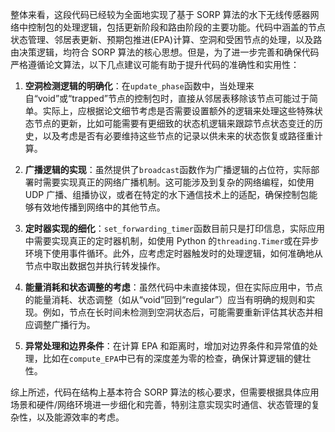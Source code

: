 整体来看，这段代码已经较为全面地实现了基于 SORP 算法的水下无线传感器网络中控制包的处理逻辑，包括更新阶段和路由阶段的主要功能。代码中涵盖的节点状态管理、邻居表更新、预期包推进(EPA)计算、空洞和受困节点的处理，以及路由决策逻辑，均符合 SORP 算法的核心思想。但是，为了进一步完善和确保代码严格遵循论文算法，以下几点建议可能有助于提升代码的准确性和实用性：

1. **空洞检测逻辑的明确化**：在`update_phase`函数中，当处理来自“void”或“trapped”节点的控制包时，直接从邻居表移除该节点可能过于简单。实际上，应根据论文细节考虑是否需要设置额外的逻辑来处理这些特殊状态节点的更新，比如可能需要有更细致的状态机逻辑来跟踪节点状态变迁的历史，以及考虑是否有必要维持这些节点的记录以供未来的状态恢复或路径重计算。

2. **广播逻辑的实现**：虽然提供了`broadcast`函数作为广播逻辑的占位符，实际部署时需要实现真正的网络广播机制。这可能涉及到复杂的网络编程，如使用 UDP 广播、组播协议，或者在特定的水下通信技术上的适配，确保控制包能够有效地传播到网络中的其他节点。

3. **定时器实现的细化**：`set_forwarding_timer`函数目前只是打印信息，实际应用中需要实现真正的定时器机制，如使用 Python 的`threading.Timer`或在异步环境下使用事件循环。此外，应考虑定时器触发时的处理逻辑，如何准确地从节点中取出数据包并执行转发操作。

4. **能量消耗和状态调整的考虑**：虽然代码中未直接体现，但在实际应用中，节点的能量消耗、状态调整（如从“void”回到“regular”）应当有明确的规则和实现。例如，节点在长时间未检测到空洞状态后，可能需要重新评估其状态并相应调整广播行为。

5. **异常处理和边界条件**：在计算 EPA 和距离时，增加对边界条件和异常值的处理，比如在`compute_EPA`中已有的深度差为零的检查，确保计算逻辑的健壮性。

综上所述，代码在结构上基本符合 SORP 算法的核心要求，但需要根据具体应用场景和硬件/网络环境进一步细化和完善，特别注意实现实时通信、状态管理的复杂性，以及能源效率的考虑。

